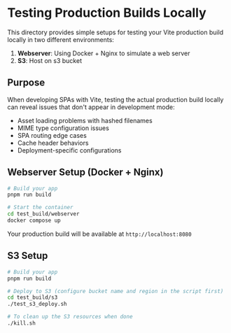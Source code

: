 # Testing Production Builds Locally

This directory provides simple setups for testing your Vite production build locally in two different environments:

1. **Webserver**: Using Docker + Nginx to simulate a web server
2. **S3**: Host on s3 bucket

## Purpose

When developing SPAs with Vite, testing the actual production build locally can reveal issues that don't appear in development mode:

- Asset loading problems with hashed filenames
- MIME type configuration issues
- SPA routing edge cases
- Cache header behaviors
- Deployment-specific configurations

## Webserver Setup (Docker + Nginx)

```bash
# Build your app
pnpm run build

# Start the container
cd test_build/webserver
docker compose up
```

Your production build will be available at `http://localhost:8080`

## S3 Setup

```bash
# Build your app
pnpm run build

# Deploy to S3 (configure bucket name and region in the script first)
cd test_build/s3
./test_s3_deploy.sh

# To clean up the S3 resources when done
./kill.sh
```